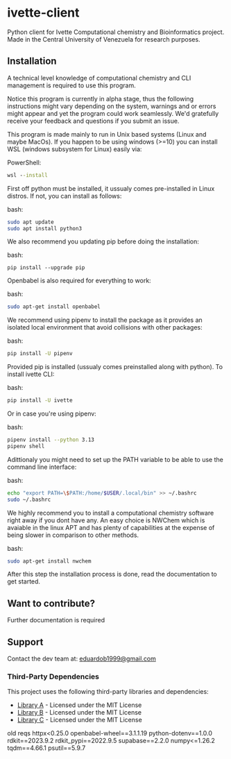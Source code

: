 # ivette-client

Python client for Ivette Computational chemistry and Bioinformatics project.
Made in the Central University of Venezuela for research purposes.

## Installation

A technical level knowledge of computational chemistry and CLI management is required
to use this program.

Notice this program is currently in alpha stage, thus the following instructions
might vary depending on the system, warnings and or errors might appear and yet
the program could work seamlessly. We'd gratefully receive your feedback and
questions if you submit an issue.

This program is made mainly to run in Unix based systems (Linux and maybe MacOs).
If you happen to be using windows (>=10) you can install WSL (windows subsystem 
for Linux) easily via:

  PowerShell:
```bat
wsl --install
```

First off python must be installed, it ussualy comes pre-installed in Linux distros. 
If not, you can install as follows:

  bash:
```bash
sudo apt update
sudo apt install python3
```

We also recommend you updating pip before doing the installation:

  bash:
```
pip install --upgrade pip
```

Openbabel is also required for everything to work:

  bash:
```bash
sudo apt-get install openbabel
```

We recommend using pipenv to install the package as it provides an isolated local environment that avoid collisions with other packages:

  bash:
```bash
pip install -U pipenv
```

Provided pip is installed (ussualy comes preinstalled along with python).
To install ivette CLI:

  bash:
```bash
pip install -U ivette
```

Or in case you're using pipenv:

  bash:
```bash
pipenv install --python 3.13
pipenv shell
```

Adittionaly you might need to set up the PATH variable to be able to use the command
line interface:

  bash:
```bash
echo "export PATH=\$PATH:/home/$USER/.local/bin" >> ~/.bashrc
sudo ~/.bashrc
```

We highly recommend you to install a computational chemistry software
right away if you dont have any. An easy choice is NWChem which
is avaiable in the linux APT and has plenty of capabilities
at the expense of being slower in comparison to other methods.

  bash:
```bash
sudo apt-get install nwchem
```

After this step the installation process is done, read the documentation to get started.

## Want to contribute?
Further documentation is required

## Support
Contact the dev team at:
eduardob1999@gmail.com

### Third-Party Dependencies

This project uses the following third-party libraries and dependencies:

- [Library A](https://github.com/authorA/library-a) - Licensed under the MIT License
- [Library B](https://github.com/authorB/library-b) - Licensed under the MIT License
- [Library C](https://github.com/authorC/library-c) - Licensed under the MIT License

old reqs
httpx<0.25.0
openbabel-wheel==3.1.1.19
python-dotenv==1.0.0
rdkit==2023.9.2
rdkit_pypi==2022.9.5
supabase==2.2.0
numpy<=1.26.2
tqdm==4.66.1
psutil==5.9.7